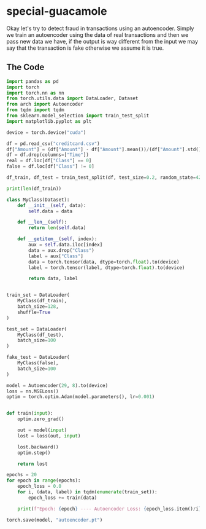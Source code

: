 # special-guacamole
Okay let's try to detect fraud in transactions using an autoencoder. Simply we train an autoencoder using the data of real transactions and then we pass new data we have, if the output is way different from the input we may say that the transaction is fake otherwise we assume it is true.  
## The Code

```python
import pandas as pd
import torch
import torch.nn as nn
from torch.utils.data import DataLoader, Dataset
from arch import Autoencoder
from tqdm import tqdm
from sklearn.model_selection import train_test_split
import matplotlib.pyplot as plt

device = torch.device("cuda")

df = pd.read_csv("creditcard.csv")
df["Amount"] = (df["Amount"] - df["Amount"].mean())/(df["Amount"].std())
df = df.drop(columns=["Time"])
real = df.loc[df["Class"] == 0]
false = df.loc[df["Class"] != 0]

df_train, df_test = train_test_split(df, test_size=0.2, random_state=42)

print(len(df_train))

class MyClass(Dataset):
    def __init__(self, data):
        self.data = data

    def __len__(self):
        return len(self.data)

    def __getitem__(self, index):
        aux = self.data.iloc[index]
        data = aux.drop("Class")
        label = aux["Class"]
        data = torch.tensor(data, dtype=torch.float).to(device)
        label = torch.tensor(label, dtype=torch.float).to(device)

        return data, label


train_set = DataLoader(
    MyClass(df_train),
    batch_size=128,
    shuffle=True
)

test_set = DataLoader(
    MyClass(df_test),
    batch_size=100
)

fake_test = DataLoader(
    MyClass(false),
    batch_size=100
)

model = Autoencoder(29, 8).to(device)
loss = nn.MSELoss()
optim = torch.optim.Adam(model.parameters(), lr=0.001)


def train(input):
    optim.zero_grad()

    out = model(input)
    lost = loss(out, input)

    lost.backward()
    optim.step()

    return lost

epochs = 20
for epoch in range(epochs):
    epoch_loss = 0.0
    for i, (data, label) in tqdm(enumerate(train_set)):
        epoch_loss += train(data)

    print(f"Epoch: {epoch} ---- Autoencoder Loss: {epoch_loss.item()/i}")

torch.save(model, "autoencoder.pt")


```
